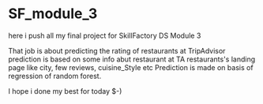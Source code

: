 # SF_module_3
here i push all my final project for SkillFactory DS Module 3

That job is about predicting the rating of restaurants at TripAdvisor
prediction is based on some info abut restaurant at TA restaurants's landing page
like city, few reviews, cuisine_Style etc
Prediction is made on basis of regression of random forest.

I hope i done my best for today $-)
